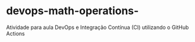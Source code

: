 # devops-math-operations-
Atividade para aula  DevOps e Integração Contínua (CI) utilizando o GitHub Actions
